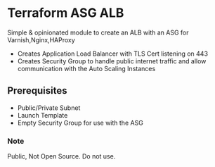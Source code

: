 # Terraform ASG ALB

Simple & opinionated module to create an ALB with an ASG for Varnish,Nginx,HAProxy

- Creates Application Load Balancer with TLS Cert listening on 443
- Creates Security Group to handle public internet traffic and allow communication with the Auto Scaling Instances

## Prerequisites

- Public/Private Subnet
- Launch Template
- Empty Security Group for use with the ASG


### Note

Public, Not Open Source. Do not use.
